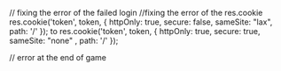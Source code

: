 // fixing the error of the failed login 
//fixing the error of the res.cookie 
res.cookie('token', token, { httpOnly: true, secure: false, sameSite: "lax", path: '/' });
 to 
 res.cookie('token', token, { httpOnly: true, secure: true, sameSite: "none" , path: '/' });

// error at the end of game 
